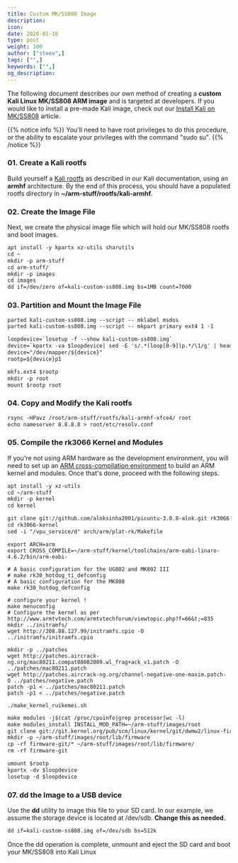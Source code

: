```yaml
---
title: Custom MK/SS808 Image
description:
icon:
date: 2020-01-16
type: post
weight: 100
author: ["steev",]
tags: ["",]
keywords: ["",]
og_description:
---
```


The following document describes our own method of creating a **custom Kali Linux MK/SS808 ARM image** and is targeted at developers. If you would like to install a pre-made Kali image, check out our [Install Kali on MK/SS808](/docs/arm/kali-linux-ss808/) article.

{{% notice info %}}
You'll need to have root privileges to do this procedure, or the ability to escalate your privileges with the command "sudo su".
{{% /notice %}}

### 01. Create a Kali rootfs

Build yourself a [Kali rootfs](/docs/development/kali-linux-arm-chroot/) as described in our Kali documentation, using an **armhf** architecture. By the end of this process, you should have a populated rootfs directory in **~/arm-stuff/rootfs/kali-armhf**.

### 02. Create the Image File

Next, we create the physical image file which will hold our MK/SS808 rootfs and boot images.

```markdown
apt install -y kpartx xz-utils sharutils
cd ~
mkdir -p arm-stuff
cd arm-stuff/
mkdir -p images
cd images
dd if=/dev/zero of=kali-custom-ss808.img bs=1MB count=7000
```

### 03. Partition and Mount the Image File

```markdown
parted kali-custom-ss808.img --script -- mklabel msdos
parted kali-custom-ss808.img --script -- mkpart primary ext4 1 -1
```

```html
loopdevice=`losetup -f --show kali-custom-ss808.img`
device=`kpartx -va $loopdevice| sed -E 's/.*(loop[0-9])p.*/\1/g' | head -1`
device="/dev/mapper/${device}"
rootp=${device}p1

mkfs.ext4 $rootp
mkdir -p root
mount $rootp root
```


### 04. Copy and Modify the Kali rootfs

```markdown
rsync -HPavz /root/arm-stuff/rootfs/kali-armhf-xfce4/ root
echo nameserver 8.8.8.8 > root/etc/resolv.conf
```

### 05. Compile the rk3066 Kernel and Modules

If you're not using ARM hardware as the development environment, you will need to set up an [ARM cross-compilation environment](/docs/development/arm-cross-compilation-environment/) to build an ARM kernel and modules. Once that's done, proceed with the following steps.

```markdown
apt install -y xz-utils
cd ~/arm-stuff
mkdir -p kernel
cd kernel

git clone git://github.com/aloksinha2001/picuntu-3.0.8-alok.git rk3066-kernel
cd rk3066-kernel
sed -i "/vpu_service/d" arch/arm/plat-rk/Makefile
```

```plaintext
export ARCH=arm
export CROSS_COMPILE=~/arm-stuff/kernel/toolchains/arm-eabi-linaro-4.6.2/bin/arm-eabi-

# A basic configuration for the UG802 and MK802 III
# make rk30_hotdog_ti_defconfig
# A basic configuration for the MK808
make rk30_hotdog_defconfig

# configure your kernel !
make menuconfig
# Configure the kernel as per http://www.armtvtech.com/armtvtechforum/viewtopic.php?f=66&t;=835
mkdir ../initramfs/
wget http://208.88.127.99/initramfs.cpio -O ../initramfs/initramfs.cpio

mkdir -p ../patches
wget http://patches.aircrack-ng.org/mac80211.compat08082009.wl_frag+ack_v1.patch -O ../patches/mac80211.patch
wget http://patches.aircrack-ng.org/channel-negative-one-maxim.patch- O ../patches/negative.patch
patch -p1 < ../patches/mac80211.patch
patch -p1 < ../patches/negative.patch

./make_kernel_ruikemei.sh
```

```markdown
make modules -j$(cat /proc/cpuinfo|grep processor|wc -l)
make modules_install INSTALL_MOD_PATH=~/arm-stuff/images/root
git clone git://git.kernel.org/pub/scm/linux/kernel/git/dwmw2/linux-firmware.git firmware-git
mkdir -p ~/arm-stuff/images/root/lib/firmware
cp -rf firmware-git/* ~/arm-stuff/images/root/lib/firmware/
rm -rf firmware-git
```

```markdown
umount $rootp
kpartx -dv $loopdevice
losetup -d $loopdevice
```

### 07. dd the Image to a USB device

Use the **dd** utility to image this file to your SD card. In our example, we assume the storage device is located at /dev/sdb. **Change this as needed.**


```markdown
dd if=kali-custom-ss808.img of=/dev/sdb bs=512k
```

Once the dd operation is complete, unmount and eject the SD card and boot your MK/SS808 into Kali Linux

